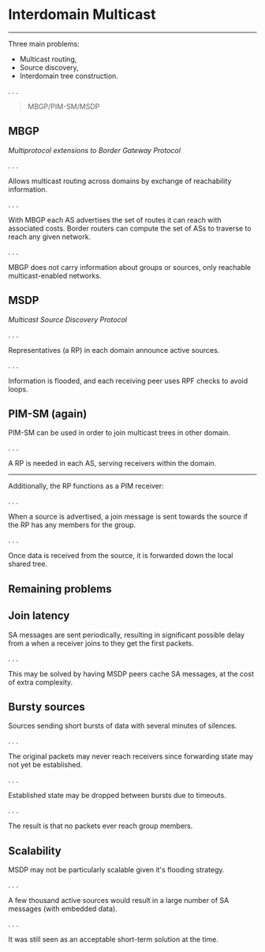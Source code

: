 # Interdomain Multicast

--------

Three main problems:

* Multicast routing,
* Source discovery,
* Interdomain tree construction.

. . .

> MBGP/PIM-SM/MSDP


## MBGP

*Multiprotocol extensions to Border Gateway Protocol*

. . .

Allows multicast routing across domains by exchange of reachability information.

. . .

With MBGP each AS advertises the set of routes it can reach with associated costs.
Border routers can compute the set of ASs to traverse to reach any given network.

. . .

MBGP does not carry information about groups or sources, only reachable
multicast-enabled networks.


## MSDP

*Multicast Source Discovery Protocol*

. . .

Representatives (a RP) in each domain announce active sources.

. . .

Information is flooded, and each receiving peer uses RPF checks to avoid loops.


## PIM-SM (again)

PIM-SM can be used in order to join multicast trees in other domain.

. . .

A RP is needed in each AS, serving receivers within the domain.

--------

Additionally, the RP functions as a PIM receiver:

. . .

When a source is advertised, a join message is sent towards the source if the
RP has any members for the group.

. . .

Once data is received from the source, it is forwarded down the local shared tree.


## Remaining problems


## Join latency

SA messages are sent periodically, resulting in significant possible delay
from a when a receiver joins to they get the first packets.

. . .

This may be solved by having MSDP peers cache SA messages, at the cost of
extra complexity.


## Bursty sources

Sources sending short bursts of data with several minutes of silences.

. . .

The original packets may never reach receivers since forwarding state may not
yet be established.

. . .

Established state may be dropped between bursts due to timeouts.

. . .

The result is that no packets ever reach group members.


## Scalability

MSDP may not be particularly scalable given it's flooding strategy.

. . .

A few thousand active sources would result in a large number of SA messages
(with embedded data).

. . .

It was still seen as an acceptable short-term solution at the time.


